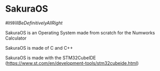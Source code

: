 # SakuraOS
*#ItWillBeDefinitivelyAllRight*

SakuraOS is an Operating System made from scratch for the Numworks Calculator

SakuraOS is made of C and C++

SakuraOS is made with the STM32CubeIDE (https://www.st.com/en/development-tools/stm32cubeide.html)
